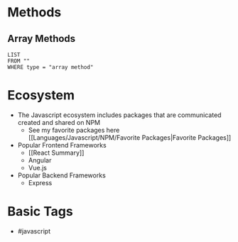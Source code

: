 
# Methods

## Array Methods
```dataview
LIST
FROM ""
WHERE type = "array method"
```

# Ecosystem
- The Javascript ecosystem includes packages that are communicated created and shared on NPM 
	- See my favorite packages here [[Languages/Javascript/NPM/Favorite Packages|Favorite Packages]]
- Popular Frontend Frameworks
	- [[React Summary]]
	- Angular
	- Vue.js
- Popular Backend Frameworks
	- Express

# Basic Tags
- #javascript

